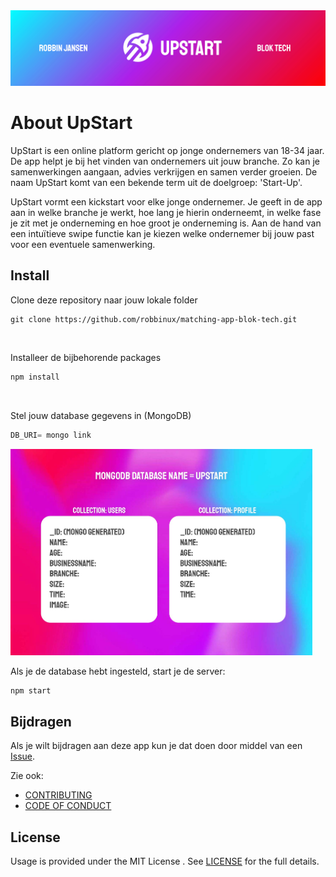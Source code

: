 <img src="https://github.com/robbinux/matching-app-blok-tech/blob/main/images/banner-upstart-readme-01.jpg" alt="Girl in a jacket">

# About UpStart

UpStart is een online platform gericht op jonge ondernemers van 18-34 jaar. De app helpt je bij het vinden van ondernemers uit jouw branche. Zo kan je samenwerkingen aangaan, advies verkrijgen en samen verder groeien. De naam UpStart komt van een bekende term uit de doelgroep: 'Start-Up'.

UpStart vormt een kickstart voor elke jonge ondernemer. Je geeft in de app aan in welke branche je werkt, hoe lang je hierin onderneemt, in welke fase je zit met je onderneming en hoe groot je onderneming is. Aan de hand van een intuïtieve swipe functie kan je kiezen welke ondernemer bij jouw past voor een eventuele samenwerking.

## Install
Clone deze repository naar jouw lokale folder
```git
git clone https://github.com/robbinux/matching-app-blok-tech.git
```
<br>

Installeer de bijbehorende packages
```js
npm install
```
<br>

Stel jouw database gegevens in (MongoDB)
```js
DB_URI= mongo link
```

<img src="images/dbcollections.jpg" height="330px" alt="Database structure">


<br>

Als je de database hebt ingesteld, start je de server:
```js
npm start
```

## Bijdragen
Als je wilt bijdragen aan deze app kun je dat doen door middel van een [Issue](https://github.com/CMD-JOBS/CMD-JOBS/issues).

Zie ook:
* [CONTRIBUTING](https://github.com/robbinux/matching-app-blok-tech/blob/main/CONTRIBUTING.md)
* [CODE OF CONDUCT](https://github.com/robbinux/matching-app-blok-tech/blob/main/CODE_OF_CONDUCT.md)

## License

Usage is provided under the MIT License . See [LICENSE](https://github.com/robbinux/matching-app-blok-tech/blob/main/LICENSE) for the full details.

